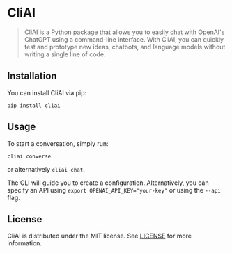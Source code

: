 # CliAI
> CliAI is a Python package that allows you to easily chat with OpenAI's ChatGPT using a command-line interface. With CliAI, you can quickly test and prototype new ideas, chatbots, and language models without writing a single line of code.

## Installation
You can install CliAI via pip:

```
pip install cliai
```

## Usage
To start a conversation, simply run:

```
cliai converse
```
or alternatively `cliai chat`.

The CLI will guide you to create a configuration. Alternatively, you can specify an API using `export OPENAI_API_KEY="your-key"` or using the `--api` flag.

## License
CliAI is distributed under the MIT license. See [LICENSE](./LICENSE) for more information.
